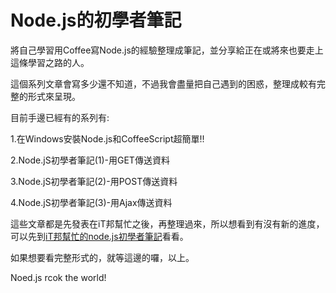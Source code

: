 # Node.js的初學者筆記

將自己學習用Coffee寫Node.js的經驗整理成筆記，並分享給正在或將來也要走上這條學習之路的人。

這個系列文章會寫多少還不知道，不過我會盡量把自己遇到的困惑，整理成較有完整的形式來呈現。

目前手邊已經有的系列有:

1.在Windows安裝Node.js和CoffeeScript超簡單!!

2.Node.jS初學者筆記(1)-用GET傳送資料

3.Node.jS初學者筆記(2)-用POST傳送資料

4.Node.jS初學者筆記(3)-用Ajax傳送資料

這些文章都是先發表在iT邦幫忙之後，再整理過來，所以想看到有沒有新的進度，可以先到[iT邦幫忙的node.js初學者筆記](http://ithelp.ithome.com.tw/category/node.js%E5%88%9D%E5%AD%B8%E8%A8%98)看看。

如果想要看完整形式的，就等這邊的囉，以上。

Noed.js rcok the world!